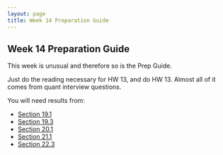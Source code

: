 ```yaml
---
layout: page
title: Week 14 Preparation Guide
---
```



## Week 14 Preparation Guide ##

This week is unusual and therefore so is the Prep Guide. 

Just do the reading necessary for HW 13, and do HW 13. Almost all of it comes from quant interview questions.

You will need results from:

- [Section 19.1](http://prob140.org/textbook/chapters/Chapter_19/01_Convolution_Formula)
- [Section 19.3](http://prob140.org/textbook/chapters/Chapter_19/03_MGFs_Normal_and_the_CLT)
- [Section 20.1](http://prob140.org/textbook/chapters/Chapter_20/01_Maximum_Likelihood)
- [Section 21.1](http://prob140.org/textbook/chapters/Chapter_21/01_Updating_and_Prediction)
- [Section 22.3](http://prob140.org/textbook/chapters/Chapter_22/03_Examples)
